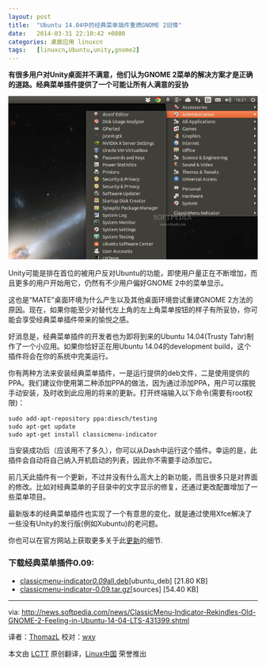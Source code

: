 ```yaml
---
layout: post
title:	"Ubuntu 14.04中的经典菜单插件重燃GNOME 2旧情"
date:	2014-03-31 22:10:42 +0800 
categories:	桌面应用 linuxcn 
tags:	[linuxcn,Ubuntu,unity,gnome2]
---
```



**有很多用户对Unity桌面并不满意，他们认为GNOME 2菜单的解决方案才是正确的道路。经典菜单插件提供了一个可能让所有人满意的妥协**


![](/Asserts/Images/album/201403/31/221047fvm73vfxn7vx6fj7.jpg)


Unity可能是排在首位的被用户反对Ubuntu的功能，即使用户量正在不断增加，而且更多的用户开始用它，仍然有不少用户偏好GNOME 2中的菜单显示。


这也是“MATE”桌面环境为什么产生以及其他桌面环境尝试重建GNOME 2方法的原因。现在，如果你能至少对替代左上角的左上角菜单按钮的样子有所妥协，你可能会享受经典菜单插件带来的愉悦之感。


好消息是，经典菜单插件的开发者也为即将到来的Ubuntu 14.04(Trusty Tahr)制作了一个小应用。如果你恰好正在用Ubuntu 14.04的development build，这个插件将会在你的系统中完美运行。


你有两种方法来安装经典菜单插件，一是运行提供的deb文件，二是使用提供的PPA。我们建议你使用第二种添加PPA的做法，因为通过添加PPA，用户可以摆脱手动安装，及时收到此应用的将来的更新。打开终端输入以下命令(需要有root权限)：



```
sudo add-apt-repository ppa:diesch/testing
sudo apt-get update
sudo apt-get install classicmenu-indicator

```

当安装成功后（应该用不了多久），你可以从Dash中运行这个插件。幸运的是，此插件会自动将自己纳入开机启动的列表，因此你不需要手动添加它。


前几天此插件有一个更新，不过并没有什么高大上的新功能，而且很多只是对界面的修改。比如对经典菜单的子目录中的文字显示的修复，还通过更改配置增加了一些菜单项目。


最新版本的经典菜单插件也实现了一个有意思的变化，就是通过使用Xfce解决了一些没有Unity的发行版(例如Xubuntu)的老问题。


你也可以在官方网站上获取更多关于此[更新](http://www.florian-diesch.de/software/classicmenu-indicator/changes.html)的细节.


### 下载经典菜单插件0.09:


* [classicmenu-indicator*0.09*all.deb](http://www.florian-diesch.de/software/classicmenu-indicator/dist/classicmenu-indicator_0.09_all.deb)[ubuntu\_deb] [21.80 KB]
* [classicmenu-indicator-0.09.tar.gz](http://www.florian-diesch.de/software/classicmenu-indicator/dist/classicmenu-indicator-0.09.tar.gz)[sources] [54.40 KB]




---


via: <http://news.softpedia.com/news/ClassicMenu-Indicator-Rekindles-Old-GNOME-2-Feeling-in-Ubuntu-14-04-LTS-431399.shtml>


译者：[ThomazL](https://github.com/ThomazL) 校对：[wxy](https://github.com/wxy)


本文由 [LCTT](https://github.com/LCTT/TranslateProject) 原创翻译，[Linux中国](http://linux.cn/) 荣誉推出
